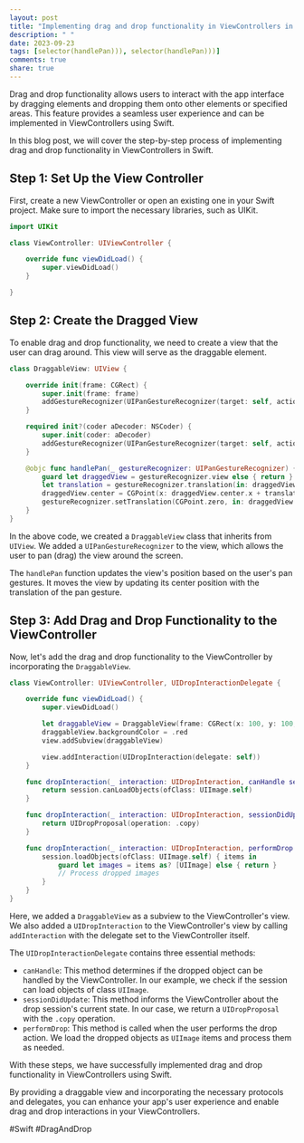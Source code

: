 ```yaml
---
layout: post
title: "Implementing drag and drop functionality in ViewControllers in Swift"
description: " "
date: 2023-09-23
tags: [selector(handlePan))), selector(handlePan)))]
comments: true
share: true
---
```


Drag and drop functionality allows users to interact with the app interface by dragging elements and dropping them onto other elements or specified areas. This feature provides a seamless user experience and can be implemented in ViewControllers using Swift.

In this blog post, we will cover the step-by-step process of implementing drag and drop functionality in ViewControllers in Swift.

## Step 1: Set Up the View Controller

First, create a new ViewController or open an existing one in your Swift project. Make sure to import the necessary libraries, such as UIKit.

```swift
import UIKit

class ViewController: UIViewController {

    override func viewDidLoad() {
        super.viewDidLoad()
    }

}
```

## Step 2: Create the Dragged View

To enable drag and drop functionality, we need to create a view that the user can drag around. This view will serve as the draggable element.

```swift
class DraggableView: UIView {

    override init(frame: CGRect) {
        super.init(frame: frame)
        addGestureRecognizer(UIPanGestureRecognizer(target: self, action: #selector(handlePan)))
    }

    required init?(coder aDecoder: NSCoder) {
        super.init(coder: aDecoder)
        addGestureRecognizer(UIPanGestureRecognizer(target: self, action: #selector(handlePan)))
    }

    @objc func handlePan(_ gestureRecognizer: UIPanGestureRecognizer) {
        guard let draggedView = gestureRecognizer.view else { return }
        let translation = gestureRecognizer.translation(in: draggedView.superview)
        draggedView.center = CGPoint(x: draggedView.center.x + translation.x, y: draggedView.center.y + translation.y)
        gestureRecognizer.setTranslation(CGPoint.zero, in: draggedView.superview)
    }
}
```

In the above code, we created a `DraggableView` class that inherits from `UIView`. We added a `UIPanGestureRecognizer` to the view, which allows the user to pan (drag) the view around the screen.

The `handlePan` function updates the view's position based on the user's pan gestures. It moves the view by updating its center position with the translation of the pan gesture.

## Step 3: Add Drag and Drop Functionality to the ViewController

Now, let's add the drag and drop functionality to the ViewController by incorporating the `DraggableView`.

```swift
class ViewController: UIViewController, UIDropInteractionDelegate {

    override func viewDidLoad() {
        super.viewDidLoad()

        let draggableView = DraggableView(frame: CGRect(x: 100, y: 100, width: 100, height: 100))
        draggableView.backgroundColor = .red
        view.addSubview(draggableView)

        view.addInteraction(UIDropInteraction(delegate: self))
    }

    func dropInteraction(_ interaction: UIDropInteraction, canHandle session: UIDropSession) -> Bool {
        return session.canLoadObjects(ofClass: UIImage.self)
    }

    func dropInteraction(_ interaction: UIDropInteraction, sessionDidUpdate session: UIDropSession) -> UIDropProposal {
        return UIDropProposal(operation: .copy)
    }

    func dropInteraction(_ interaction: UIDropInteraction, performDrop session: UIDropSession) {
        session.loadObjects(ofClass: UIImage.self) { items in
            guard let images = items as? [UIImage] else { return }
            // Process dropped images
        }
    }
}
```

Here, we added a `DraggableView` as a subview to the ViewController's view. We also added a `UIDropInteraction` to the ViewController's view by calling `addInteraction` with the delegate set to the ViewController itself.

The `UIDropInteractionDelegate` contains three essential methods:

- `canHandle`: This method determines if the dropped object can be handled by the ViewController. In our example, we check if the session can load objects of class `UIImage`.
- `sessionDidUpdate`: This method informs the ViewController about the drop session's current state. In our case, we return a `UIDropProposal` with the `.copy` operation.
- `performDrop`: This method is called when the user performs the drop action. We load the dropped objects as `UIImage` items and process them as needed.

With these steps, we have successfully implemented drag and drop functionality in ViewControllers using Swift.

By providing a draggable view and incorporating the necessary protocols and delegates, you can enhance your app's user experience and enable drag and drop interactions in your ViewControllers.

#Swift #DragAndDrop